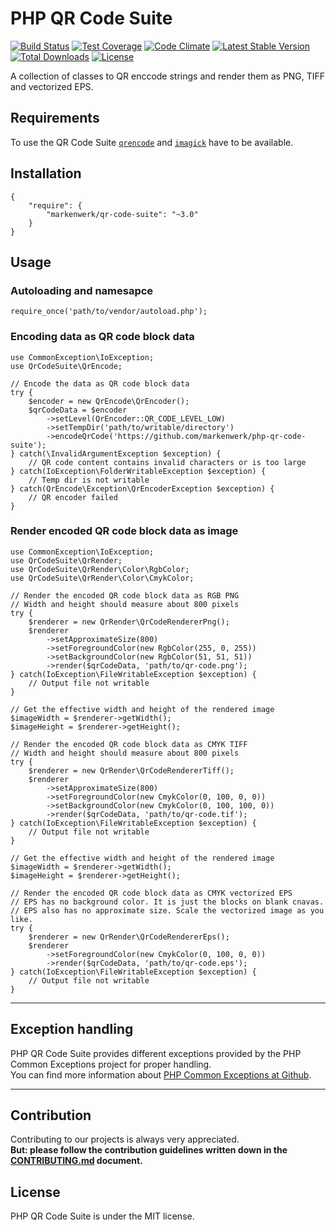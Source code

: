 # PHP QR Code Suite

[![Build Status](https://travis-ci.org/markenwerk/php-qr-code-suite.svg?branch=master)](https://travis-ci.org/markenwerk/php-qr-code-suite)
[![Test Coverage](https://codeclimate.com/github/markenwerk/php-qr-code-suite/badges/coverage.svg)](https://codeclimate.com/github/markenwerk/php-qr-code-suite/coverage)
[![Code Climate](https://codeclimate.com/github/markenwerk/php-qr-code-suite/badges/gpa.svg)](https://codeclimate.com/github/markenwerk/php-qr-code-suite)
[![Latest Stable Version](https://poser.pugx.org/markenwerk/qr-code-suite/v/stable)](https://packagist.org/packages/markenwerk/qr-code-suite)
[![Total Downloads](https://poser.pugx.org/markenwerk/qr-code-suite/downloads)](https://packagist.org/packages/markenwerk/qr-code-suite)
[![License](https://poser.pugx.org/markenwerk/qr-code-suite/license)](https://packagist.org/packages/markenwerk/qr-code-suite)

A collection of classes to QR enccode strings and render them as PNG, TIFF and vectorized EPS.

## Requirements

To use the QR Code Suite [`qrencode`](https://wiki.ubuntuusers.de/qrencode/) and [`imagick`](http://php.net/manual/de/book.imagick.php) have to be available. 

## Installation

```{json}
{
   	"require": {
        "markenwerk/qr-code-suite": "~3.0"
    }
}
```

## Usage

### Autoloading and namesapce

```{php}  
require_once('path/to/vendor/autoload.php');
```

### Encoding data as QR code block data

```{php}
use CommonException\IoException;
use QrCodeSuite\QrEncode;

// Encode the data as QR code block data
try {
	$encoder = new QrEncode\QrEncoder();
	$qrCodeData = $encoder
		->setLevel(QrEncoder::QR_CODE_LEVEL_LOW)
		->setTempDir('path/to/writable/directory')
		->encodeQrCode('https://github.com/markenwerk/php-qr-code-suite');
} catch(\InvalidArgumentException $exception) {
	// QR code content contains invalid characters or is too large
} catch(IoException\FolderWritableException $exception) {
	// Temp dir is not writable
} catch(QrEncode\Exception\QrEncoderException $exception) {
	// QR encoder failed
}
```

### Render encoded QR code block data as image

```{php}
use CommonException\IoException;
use QrCodeSuite\QrRender;
use QrCodeSuite\QrRender\Color\RgbColor;
use QrCodeSuite\QrRender\Color\CmykColor;

// Render the encoded QR code block data as RGB PNG
// Width and height should measure about 800 pixels
try {
	$renderer = new QrRender\QrCodeRendererPng();
	$renderer
		->setApproximateSize(800)
		->setForegroundColor(new RgbColor(255, 0, 255))
		->setBackgroundColor(new RgbColor(51, 51, 51))
		->render($qrCodeData, 'path/to/qr-code.png');
} catch(IoException\FileWritableException $exception) {
	// Output file not writable
}

// Get the effective width and height of the rendered image
$imageWidth = $renderer->getWidth();
$imageHeight = $renderer->getHeight();

// Render the encoded QR code block data as CMYK TIFF
// Width and height should measure about 800 pixels
try {
	$renderer = new QrRender\QrCodeRendererTiff();
	$renderer
		->setApproximateSize(800)
		->setForegroundColor(new CmykColor(0, 100, 0, 0))
		->setBackgroundColor(new CmykColor(0, 100, 100, 0))
		->render($qrCodeData, 'path/to/qr-code.tif');
} catch(IoException\FileWritableException $exception) {
	// Output file not writable
}

// Get the effective width and height of the rendered image
$imageWidth = $renderer->getWidth();
$imageHeight = $renderer->getHeight();

// Render the encoded QR code block data as CMYK vectorized EPS
// EPS has no background color. It is just the blocks on blank cnavas.
// EPS also has no approximate size. Scale the vectorized image as you like.
try {
	$renderer = new QrRender\QrCodeRendererEps();
	$renderer
		->setForegroundColor(new CmykColor(0, 100, 0, 0))
		->render($qrCodeData, 'path/to/qr-code.eps');
} catch(IoException\FileWritableException $exception) {
	// Output file not writable
}
```

---

## Exception handling

PHP QR Code Suite provides different exceptions provided by the PHP Common Exceptions project for proper handling.  
You can find more information about [PHP Common Exceptions at Github](https://github.com/markenwerk/php-common-exceptions).

---

## Contribution

Contributing to our projects is always very appreciated.  
**But: please follow the contribution guidelines written down in the [CONTRIBUTING.md](https://github.com/markenwerk/php-qr-code-suite/blob/master/CONTRIBUTING.md) document.**

## License

PHP QR Code Suite is under the MIT license.